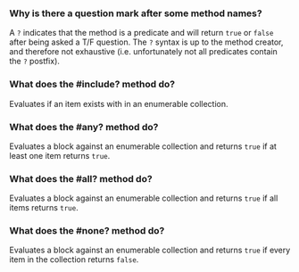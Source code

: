 ### Why is there a question mark after some method names?

A `?` indicates that the method is a predicate and will return `true` or `false` after being asked a T/F question. The `?` syntax is up to the method creator, and therefore not exhaustive (i.e. unfortunately not all predicates contain the `?` postfix).

### What does the #include? method do?

Evaluates if an item exists with in an enumerable collection.

### What does the #any? method do?

Evaluates a block against an enumerable collection and returns `true` if at least one item returns `true`.

### What does the #all? method do?

Evaluates a block against an enumerable collection and returns `true` if all items returns `true`.

### What does the #none? method do?

Evaluates a block against an enumerable collection and returns `true` if every item in the collection returns `false`.
